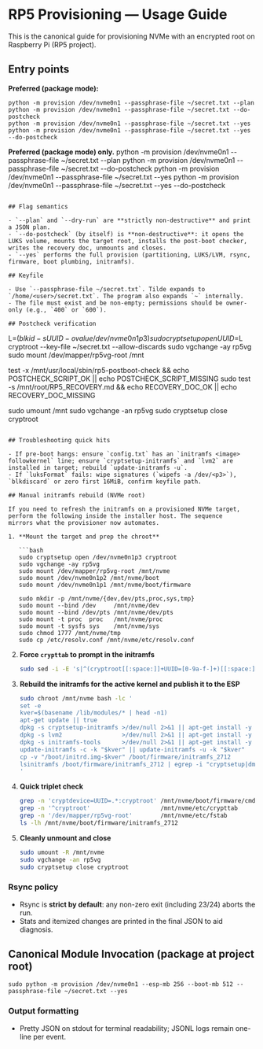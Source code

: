 # RP5 Provisioning — Usage Guide

This is the canonical guide for provisioning NVMe with an encrypted root on Raspberry Pi (RP5 project).

## Entry points

**Preferred (package mode):**
```
python -m provision /dev/nvme0n1 --passphrase-file ~/secret.txt --plan
python -m provision /dev/nvme0n1 --passphrase-file ~/secret.txt --do-postcheck
python -m provision /dev/nvme0n1 --passphrase-file ~/secret.txt --yes
python -m provision /dev/nvme0n1 --passphrase-file ~/secret.txt --yes --do-postcheck
```

**Preferred (package mode) only.**
python -m provision /dev/nvme0n1 --passphrase-file ~/secret.txt --plan
python -m provision /dev/nvme0n1 --passphrase-file ~/secret.txt --do-postcheck
python -m provision /dev/nvme0n1 --passphrase-file ~/secret.txt --yes
python -m provision /dev/nvme0n1 --passphrase-file ~/secret.txt --yes --do-postcheck
```

## Flag semantics

- `--plan` and `--dry-run` are **strictly non-destructive** and print a JSON plan.
- `--do-postcheck` (by itself) is **non-destructive**: it opens the LUKS volume, mounts the target root, installs the post-boot checker, writes the recovery doc, unmounts and closes.
- `--yes` performs the full provision (partitioning, LUKS/LVM, rsync, firmware, boot plumbing, initramfs).

## Keyfile

- Use `--passphrase-file ~/secret.txt`. Tilde expands to `/home/<user>/secret.txt`. The program also expands `~` internally.
- The file must exist and be non-empty; permissions should be owner-only (e.g., `400` or `600`).

## Postcheck verification

```
L=$(blkid -s UUID -o value /dev/nvme0n1p3)
sudo cryptsetup open UUID=$L cryptroot --key-file ~/secret.txt --allow-discards
sudo vgchange -ay rp5vg
sudo mount /dev/mapper/rp5vg-root /mnt

test -x /mnt/usr/local/sbin/rp5-postboot-check && echo POSTCHECK_SCRIPT_OK || echo POSTCHECK_SCRIPT_MISSING
sudo test -s /mnt/root/RP5_RECOVERY.md && echo RECOVERY_DOC_OK || echo RECOVERY_DOC_MISSING

sudo umount /mnt
sudo vgchange -an rp5vg
sudo cryptsetup close cryptroot
```

## Troubleshooting quick hits

- If pre-boot hangs: ensure `config.txt` has an `initramfs <image> followkernel` line; ensure `cryptsetup-initramfs` and `lvm2` are installed in target; rebuild `update-initramfs -u`.
- If `luksFormat` fails: wipe signatures (`wipefs -a /dev/<p3>`), `blkdiscard` or zero first 16MiB, confirm keyfile path.

## Manual initramfs rebuild (NVMe root)

If you need to refresh the initramfs on a provisioned NVMe target, perform the following inside the installer host. The sequence
mirrors what the provisioner now automates.

1. **Mount the target and prep the chroot**

   ```bash
   sudo cryptsetup open /dev/nvme0n1p3 cryptroot
   sudo vgchange -ay rp5vg
   sudo mount /dev/mapper/rp5vg-root /mnt/nvme
   sudo mount /dev/nvme0n1p2 /mnt/nvme/boot
   sudo mount /dev/nvme0n1p1 /mnt/nvme/boot/firmware

   sudo mkdir -p /mnt/nvme/{dev,dev/pts,proc,sys,tmp}
   sudo mount --bind /dev     /mnt/nvme/dev
   sudo mount --bind /dev/pts /mnt/nvme/dev/pts
   sudo mount -t proc  proc   /mnt/nvme/proc
   sudo mount -t sysfs sys    /mnt/nvme/sys
   sudo chmod 1777 /mnt/nvme/tmp
   sudo cp /etc/resolv.conf /mnt/nvme/etc/resolv.conf
   ```

2. **Force `crypttab` to prompt in the initramfs**

   ```bash
   sudo sed -i -E 's|^(cryptroot[[:space:]]+UUID=[0-9a-f-]+)[[:space:]]+\S+|\1 none|' /mnt/nvme/etc/crypttab
   ```

3. **Rebuild the initramfs for the active kernel and publish it to the ESP**

   ```bash
   sudo chroot /mnt/nvme bash -lc '
   set -e
   kver=$(basename /lib/modules/* | head -n1)
   apt-get update || true
   dpkg -s cryptsetup-initramfs >/dev/null 2>&1 || apt-get install -y cryptsetup-initramfs
   dpkg -s lvm2                 >/dev/null 2>&1 || apt-get install -y lvm2
   dpkg -s initramfs-tools      >/dev/null 2>&1 || apt-get install -y initramfs-tools
   update-initramfs -c -k "$kver" || update-initramfs -u -k "$kver"
   cp -v "/boot/initrd.img-$kver" /boot/firmware/initramfs_2712
   lsinitramfs /boot/firmware/initramfs_2712 | egrep -i "cryptsetup|dm-crypt|lvm|nvme" | head
   '
   ```

4. **Quick triplet check**

   ```bash
   grep -n 'cryptdevice=UUID=.*:cryptroot' /mnt/nvme/boot/firmware/cmdline.txt
   grep -n '^cryptroot'                    /mnt/nvme/etc/crypttab
   grep -n '/dev/mapper/rp5vg-root'        /mnt/nvme/etc/fstab
   ls -lh /mnt/nvme/boot/firmware/initramfs_2712
   ```

5. **Cleanly unmount and close**

   ```bash
   sudo umount -R /mnt/nvme
   sudo vgchange -an rp5vg
   sudo cryptsetup close cryptroot
   ```


### Rsync policy
- Rsync is **strict by default**: any non-zero exit (including 23/24) aborts the run.
- Stats and itemized changes are printed in the final JSON to aid diagnosis.


## Canonical Module Invocation (package at project root)
```
sudo python -m provision /dev/nvme0n1 --esp-mb 256 --boot-mb 512 --passphrase-file ~/secret.txt --yes
```


### Output formatting
- Pretty JSON on stdout for terminal readability; JSONL logs remain one-line per event.

